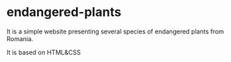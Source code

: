 # endangered-plants
 
It is a simple website presenting several species of endangered plants from Romania. 

It is based on HTML&CSS